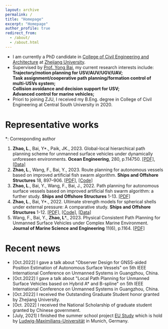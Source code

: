 ```yaml
---
layout: archive
permalink: /
title: "Homepage"
excerpt: "Homepage"
author_profile: true
redirect_from: 
  - /about/
  - /about.html
---
```


- I am currently a PhD candidate in [College of Civil Engineering and Architecture](http://www.ccea.zju.edu.cn.http.jxutcmtsg.proxy.jxutcm.edu.cn/main.htm) at [Zhejiang University](https://www.zju.edu.cn/english/). 
- Supervised by [Prof. Yong Bai](https://person.zju.edu.cn/0010294), my current research interests include:\
**Trajectory/motion planning for USV/AUV/UGV/UAV;\
Task assignment/cooperative path planning/formation control of multi-USVs system;\
Collision avoidance and decision support for USV;\
Advanced control for marine vehicles;**
- Priori to joining ZJU, I received my B.Eng. degree in College of Civil Engineering at Central South University in 2020.

# Representative works
*: Corresponding author
1. **Zhao, L**., Bai, Y*., Paik, JK., 2023. Global-local hierarchical path planning scheme for unmanned surface vehicles under dynamically unforeseen environments. **Ocean Engineering**, 280, p.114750. [[PDF]](https://liangzhao13.github.io/files/zhao2023a.pdf), [[Data]](https://github.com/LiangZhao13/Data-for-Global-local.git) 
2. **Zhao, L**., Wang, F., Bai, Y., 2023. Route planning for autonomous vessels based on improved artificial fish swarm algorithm. **Ships and Offshore Structures** 18, 897–906. [[PDF]](https://liangzhao13.github.io/files/Zhao2022Route.pdf), [[Code]](https//:github.com/LiangZhao13/Code-for-IAFSA.git)
3. **Zhao, L**., Bai, Y., Wang, F., Bai, J., 2022. Path planning for autonomous surface vessels based on improved artificial fish swarm algorithm: a further study. **Ships and Offshore Structures** 1-13. [[PDF]](https://liangzhao13.github.io/files/Zhao2022Path.pdf)
4. **Zhao, L**., Bai, Y*., 2022. Ultimate strength models for spherical shells under external pressure: A comparative study. **Ships and Offshore Structures** 1-12. [[PDF]](https://liangzhao13.github.io/files/Zhao2022Ultimate.pdf), [[Code]](https://github.com/LiangZhao13/Strength-Model-Calculation.git), [[Data]](https://github.com/LiangZhao13/Strength-Model-Calculation.git)
5. Wang, F., Bai, Y., **Zhao, L***., 2023. Physical Consistent Path Planning for Unmanned Surface Vehicles under Complex Marine Environment. **Journal of Marine Science and Engineering** 11(6), p.1164. [[PDF]](https://liangzhao13.github.io/files/zhao2023jmse.pdf)

# Recent news 
-   [Oct.2022] I gave a talk about "Observer Design for GNSS-aided Position Estimation of Autonomous Surface Vessels" on 5th IEEE International Conference on Unmanned Systems in Guangzhou, China.
-   [Oct.2022] I gave a talk about "Local Path Planning for Unmanned Surface Vehicles based on Hybrid A* and B-spline" on 5th IEEE International Conference on Unmanned Systems in Guangzhou, China. 
-   [Oct.2022] I received the Outstanding Graduate Student honor granted by Zhejiang University. 
-   [Oct. 2022] I received the National Scholarship of graduate student granted by Chinese government. 
-   [July, 2021] I finished the summer school project [EU Study](https://www.lmu.de/en/study/all-degrees-and-programs/programs-for-international-visiting-students/munich-international-summer-university/summer-academies/european-studies-summer-school/index.html) which is hold by [Ludwig-Maximilians-Universität](https://www.lmu.de/en/index.html) in Munich, Germany. 
